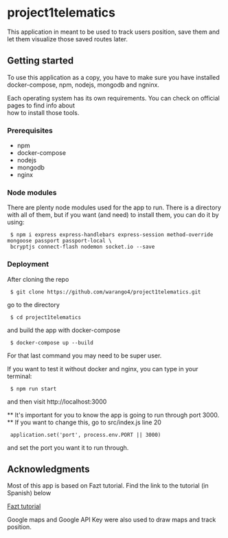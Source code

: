 # project1telematics

This application in meant to be used to track users position, save them and let them visualize 
those saved routes later.

## Getting started

To use this application as a copy, you have to make sure you have installed docker-compose, npm,
nodejs, mongodb and ngninx.

Each operating system has its own requirements. You can check on official pages to find info about  
how to install those tools. 

### Prerequisites

 - npm
 - docker-compose
 - nodejs
 - mongodb
 - nginx

### Node modules
There are plenty node modules used for the app to run.
There is a directory with all of them, but if you want (and need) to install them, you can do it by using:
```
 $ npm i express express-handlebars express-session method-override mongoose passport passport-local \
 bcryptjs connect-flash nodemon socket.io --save
```
### Deployment
After cloning the repo
```
 $ git clone https://github.com/warango4/project1telematics.git
```
go to the directory
```
 $ cd project1telematics
```
and build the app with docker-compose
```
 $ docker-compose up --build 
```
For that last command you may need to be super user. 

If you want to test it without docker and nginx, you can type in your terminal:
```
 $ npm run start
```
and then visit http://localhost:3000

** It's important for you to know the app is going to run through port 3000. **
If you want to change this, go to src/index.js line 20
```
 application.set('port', process.env.PORT || 3000)
```
and set the port you want it to run through. 

## Acknowledgments

Most of this app is based on Fazt tutorial. Find the link to the tutorial (in Spanish) below

[Fazt tutorial](https://youtu.be/-bI0diefasA) 

Google maps and Google API Key were also used to draw maps and track position.
